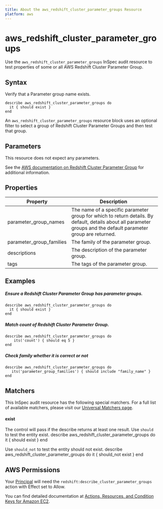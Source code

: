 ```yaml
---
title: About the aws_redshift_cluster_parameter_groups Resource
platform: aws
---
```


# aws\_redshift\_cluster\_parameter\_groups

Use the `aws_redshift_cluster_parameter_groups` InSpec audit resource to test properties of some or all AWS Redshift Cluster Parameter Group.

## Syntax

Verify that a Parameter group name exists.

    describe aws_redshift_cluster_parameter_groups do
      it { should exist }
    end

An `aws_redshift_cluster_parameter_groups` resource block uses an optional filter to select a group of Redshift Cluster Parameter Groups and then test that group.

## Parameters

This resource does not expect any parameters.

See the [AWS documentation on Redshift Cluster Parameter Group](https://docs.aws.amazon.com/AWSCloudFormation/latest/UserGuide/aws-resource-redshift-clusterparametergroup.html) for additional information.

## Properties

| Property | Description|
| --- | --- |
| parameter_group_names | The name of a specific parameter group for which to return details. By default, details about all parameter groups and the default parameter group are returned. |
| parameter_group_families | The family of the parameter group. |
| descriptions | The description of the parameter group. |
| tags | The tags of the parameter group. |

## Examples

##### Ensure a Redshift Cluster Parameter Group has parameter groups.
    describe aws_redshift_cluster_parameter_groups do
      it { should exist }
    end

##### Match count of Redshift Cluster Parameter Group.
    describe aws_redshift_cluster_parameter_groups do
        its('count') { should eq 5 }
    end

##### Check family whether it is correct or not
    describe aws_redshift_cluster_parameter_groups do
       its('parameter_group_families') { should include "family_name" }
    end

## Matchers

This InSpec audit resource has the following special matchers. For a full list of available matchers, please visit our [Universal Matchers page](https://www.inspec.io/docs/reference/matchers/).

#### exist

The control will pass if the describe returns at least one result. Use `should` to test the entity exist.
    describe aws_redshift_cluster_parameter_groups do
      it { should exist }
    end


Use `should_not` to test the entity should not exist.
    describe aws_redshift_cluster_parameter_groups do
      it { should_not exist }
    end

## AWS Permissions

Your [Principal](https://docs.aws.amazon.com/IAM/latest/UserGuide/intro-structure.html#intro-structure-principal) will need the `redshift:describe_cluster_parameter_groups` action with Effect set to Allow.

You can find detailed documentation at [Actions, Resources, and Condition Keys for Amazon EC2](https://docs.aws.amazon.com/IAM/latest/UserGuide/list_amazonec2.html).
